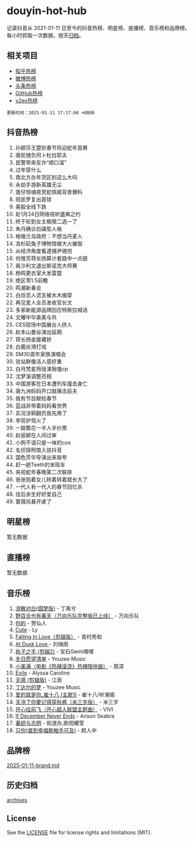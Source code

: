 # douyin-hot-hub

记录抖音从 2021-01-11 日至今的抖音热榜、明星榜、直播榜、音乐榜和品牌榜。每小时抓取一次数据，按天[归档](archives)。

## 相关项目

- [知乎热榜](https://github.com/lonnyzhang423/zhihu-hot-hub)
- [微博热榜](https://github.com/lonnyzhang423/weibo-hot-hub)
- [头条热榜](https://github.com/lonnyzhang423/toutiao-hot-hub)
- [GitHub热榜](https://github.com/lonnyzhang423/github-hot-hub)
- [v2ex热榜](https://github.com/lonnyzhang423/v2ex-hot-hub)


`更新时间：2025-01-11 17:17:04 +0800`

## 抖音热榜

1. 孙颖莎王楚钦春节将迎蛇年首赛
1. 唐凯憾负阿卜杜拉耶夫
1. 民警带来反诈“顺口溜”
1. 过年穿什么
1. 南北方办年货区别这么大吗
1. 永劫手游新英雄无尘
1. 蛋仔惊魂夜冥蛇佩姬背景爆料
1. 班凯罗复出首球
1. 美股全线下跌
1. 赴1月24日网络视听盛典之约
1. 终于轮到女主极限二选一了
1. 朱丹确诊白磷型人格
1. 格陵兰岛政府：不想当丹麦人
1. 洛杉矶兔子博物馆被大火摧毁
1. 从经济角度看逮捕尹锡悦
1. 何惟芳蒋长扬算计套路中一点甜
1. 奥沙利文退出斯诺克大师赛
1. 杨鸣更衣室大发雷霆
1. 绝区零1.5前瞻
1. 鸣潮新春会
1. 白烁恋人谎言被木木揭穿
1. 再见爱人全员发收官长文
1. 多家新能源品牌回应特斯拉喊话
1. 文耀中华美美与共
1. CES现场中国展台人挤人
1. 赵本山曼谷演出延期
1. 蒋长扬金屋藏娇
1. 白鹿丝滑打戏
1. SM30周年家族演唱会
1. 驻站群像活人感好重
1. 白月梵星玲珑演我嗑cp
1. 沈梦溪调整亮相
1. 中国游客在日本遭列车撞击身亡
1. 唐九洲妈妈开口就痛击前夫
1. 我有节目献给春节
1. 蓝战非带着妈妈看世界
1. 实况涂鸦翻页我先用了
1. 李现护驾火了
1. 一路繁花一半人半价票
1. 赵丽颖在人间过审
1. 小狗不语只是一味的cos
1. 名侦探柯南入驻抖音
1. 国色芳华导演出来挨夸
1. 赶一趟Teeth的末班车
1. 央视蛇年春晚第二次联排
1. 爸爸抱着女儿转着转着就长大了
1. 一代人有一代人的春节回忆杀
1. 往后余生好好爱自己
1. 蔷薇风暴开虐了

## 明星榜

暂无数据

## 直播榜

暂无数据

## 音乐榜

1. [消散对白(圆梦版)](https://sf5-hl-cdn-tos.douyinstatic.com/obj/tos-cn-ve-2774/og4jB5I5IizzoZVAAAzWgBMAsMDWoArfwBOiFs) - 丁禹兮
1. [野百合也有春天（万向乐队完整版已上线）](https://sf6-cdn-tos.douyinstatic.com/obj/tos-cn-ve-2774/oMnUxhRAMiAGBqDtIPBQ7ACYQZFlJCftcgeDJE) - 万向乐队
1. [你的](https://sf5-hl-cdn-tos.douyinstatic.com/obj/tos-cn-ve-2774/oYuIeKf42jB7sEV6B2upMdpYAgfrQWj0FeRegh) - 贺仙人
1. [Cute](https://sf5-hl-cdn-tos.douyinstatic.com/obj/tos-cn-ve-2774/o4IbIzHWKAAB4wsS5qMBRiiAlEBGTpQRNfFvuo) - Ly
1. [Falling In Love（剪辑版）](https://sf5-hl-cdn-tos.douyinstatic.com/obj/tos-cn-ve-2774/o8ajpA8zzgBPahbBIO8AcKGBLJezFCRd1wfP9f) - 青村秀和
1. [ At Dusk  Love ](https://sf6-cdn-tos.douyinstatic.com/obj/tos-cn-ve-2774/o8CrpCf5CaYgI4ZrtQgMQAFEfuGqNnRSDQAPBc) - 刘嗨雨
1. [执子之手 (剪辑2)](https://sf5-hl-cdn-tos.douyinstatic.com/obj/tos-cn-ve-2774/oUoZLQjCc31XzqsBnBQUNgeKtYPBcgbFDwtfcu) - 宝石Gem\哩哩
1. [冬日愿望清单](https://sf5-hl-cdn-tos.douyinstatic.com/obj/tos-cn-ve-2774/oIIgUOeamCFCVAzxN6MFRLIBlLGpUqQxeeHrLE) - Youzee Music
1. [小美满（电影《热辣滚烫》热辣陪伴曲）](https://sf5-hl-cdn-tos.douyinstatic.com/obj/tos-cn-ve-2774/o0GAn2lSgfZIDUgtevCGDQYnFg4CwnrBaxbTZL) - 周深
1. [Exile](https://sf6-cdn-tos.douyinstatic.com/obj/tos-cn-ve-2774/oYj4gAQTknKE3WW0Je8KGmQ7z1cA4FefwtbufD) - Alyssa Caroline
1. [无感 (剪辑版)](https://sf5-hl-cdn-tos.douyinstatic.com/obj/tos-cn-ve-2774/o0eIsUzJBDlQaQFC5OFlgbMEZC1TFYBftOBn6p) - 江辰
1. [丁达尔的梦](https://sf5-hl-cdn-tos.douyinstatic.com/obj/tos-cn-ve-2774/oMU3WirUZBVQkAC9ccG5P2IQirziZM2RTInUY) - Youzee Music
1. [爱的就是你_崔十八 (主歌1)](https://sf5-hl-cdn-tos.douyinstatic.com/obj/tos-cn-ve-2774/oI5BO5DhFZ6UTcNCnZaOCBLtZ7WIMQGfgnXf5E) - 崔十八/听潮阁
1. [天冷了你要记得穿秋裤（米三岁版）](https://sf5-hl-cdn-tos.douyinstatic.com/obj/tos-cn-ve-2774/oQlIwVIDWiZ6BQilAorS7MA0AgCkQDvcZAdm1) - 米三岁
1. [开心往前飞（开心超人联盟主题曲）](https://sf6-cdn-tos.douyinstatic.com/obj/tos-cn-ve-2774/9d8fb7c82cf1421fb93a9fe925275e0a) - VIVI
1. [If December Never Ends](https://sf6-cdn-tos.douyinstatic.com/obj/tos-cn-ve-2774/oY1IQMoTgCFIBg8RZifyqlBBt1UFgitTYmxeOS) - Anson Seabra
1. [春娇与志明](https://sf5-hl-cdn-tos.douyinstatic.com/obj/tos-cn-ve-2774/e530d8fceb7044b39707d7f9ff54add1) - 街道办,欧阳耀莹
1. [只你(直到幸福能触手可及)](https://sf5-hl-cdn-tos.douyinstatic.com/obj/tos-cn-ve-2774/o0lBkRDzFTeaVSUz3ZZSCBVtZ5DIMQGfgmEAuE) - 颜人中

## 品牌榜

[2025-01-11-brand.md](archives/2025-01-11-brand.md)

## 历史归档

[archives](archives)

## License

See the [LICENSE](LICENSE) file for license rights and limitations (MIT).

